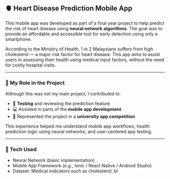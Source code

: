 ## 🫀 Heart Disease Prediction Mobile App

This mobile app was developed as part of a final year project to help predict the risk of heart disease using **neural network algorithms**. The goal was to provide an affordable and accessible tool for early detection using only a smartphone.

According to the Ministry of Health, 1 in 2 Malaysians suffers from high cholesterol — a major risk factor for heart disease. This app aims to assist users in assessing their health using medical input factors, without the need for costly hospital visits.

---

### 👥 My Role in the Project

Although this was not my main project, I contributed to:
- 🧪 **Testing** and reviewing the prediction feature
- 💻 Assisted in parts of the **mobile app development**
- 🎯 Represented the project in a **university app competition**

This experience helped me understand mobile app workflows, health prediction logic using neural networks, and user-centered app testing.

---

### 🧠 Tech Used
- Neural Network (basic implementation)
- Mobile App Framework (e.g., Ionic / React Native / Android Studio)
- Dataset: Medical indicators such as cholesterol, bl
